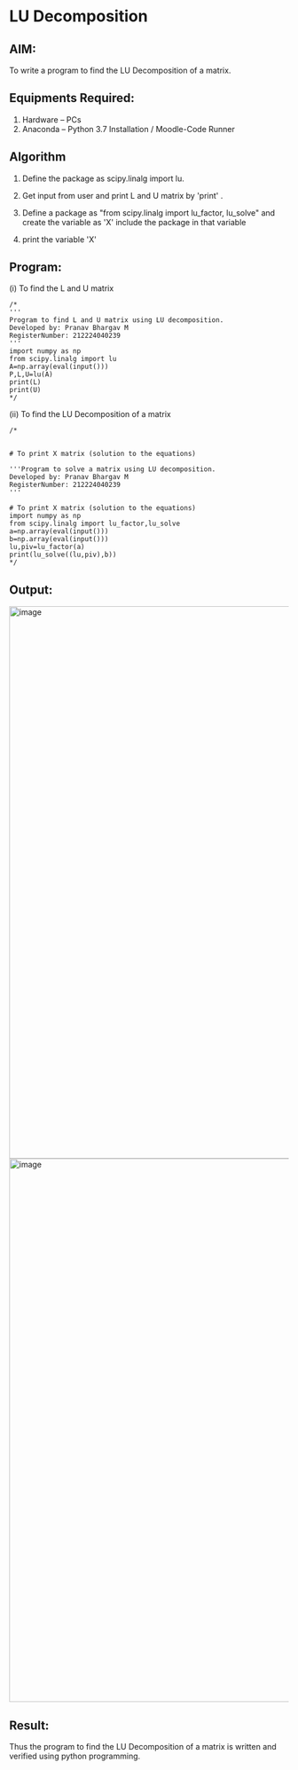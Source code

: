 # LU Decomposition 

## AIM:
To write a program to find the LU Decomposition of a matrix.

## Equipments Required:
1. Hardware – PCs
2. Anaconda – Python 3.7 Installation / Moodle-Code Runner

## Algorithm
1. Define the package as scipy.linalg import lu.

2. Get input from user and print L and U matrix by 'print' .

3. Define a package as "from scipy.linalg import lu_factor, lu_solve" and create the variable as 'X' include the package in that variable

4. print the variable 'X'


## Program:
(i) To find the L and U matrix
```
/*
'''
Program to find L and U matrix using LU decomposition.
Developed by: Pranav Bhargav M
RegisterNumber: 212224040239
'''
import numpy as np
from scipy.linalg import lu
A=np.array(eval(input()))
P,L,U=lu(A)
print(L)
print(U)
*/
```
(ii) To find the LU Decomposition of a matrix
```
/*


# To print X matrix (solution to the equations)

'''Program to solve a matrix using LU decomposition.
Developed by: Pranav Bhargav M
RegisterNumber: 212224040239
'''

# To print X matrix (solution to the equations)
import numpy as np
from scipy.linalg import lu_factor,lu_solve
a=np.array(eval(input()))
b=np.array(eval(input()))
lu,piv=lu_factor(a)
print(lu_solve((lu,piv),b))
*/
```

## Output:
<img width="1159" height="996" alt="image" src="https://github.com/user-attachments/assets/f18bca71-ac05-4ee9-847e-439f548e11a2" />


<img width="1205" height="980" alt="image" src="https://github.com/user-attachments/assets/6990073b-c9dc-4a70-b79c-e33f72822e96" />





## Result:
Thus the program to find the LU Decomposition of a matrix is written and verified using python programming.

